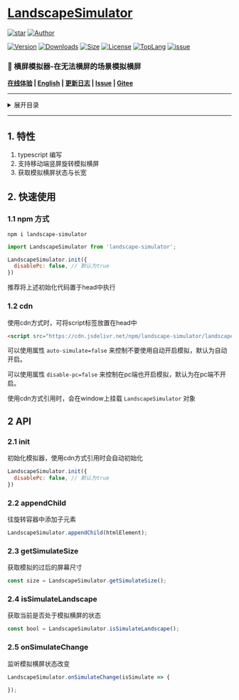 # [LandscapeSimulator](https://www.github.com/theajack/landscape-simulator)

<p>
    <a href="https://www.github.com/theajack/landscape-simulator"><img src="https://img.shields.io/github/stars/theajack/landscape-simulator.svg?style=social" alt="star"></a>
    <a href="https://theajack.gitee.io"><img src="https://img.shields.io/badge/author-theajack-blue.svg?style=social" alt="Author"></a>
</p> 

<p>
    <a href="https://www.npmjs.com/package/landscape-simulator"><img src="https://img.shields.io/npm/v/landscape-simulator.svg" alt="Version"></a>
    <a href="https://npmcharts.com/compare/landscape-simulator?minimal=true"><img src="https://img.shields.io/npm/dm/landscape-simulator.svg" alt="Downloads"></a>
    <a href="https://cdn.jsdelivr.net/npm/landscape-simulator/landscape-simulator.min.js"><img src="https://img.shields.io/bundlephobia/minzip/landscape-simulator.svg" alt="Size"></a>
    <a href="https://github.com/theajack/landscape-simulator/blob/master/LICENSE"><img src="https://img.shields.io/npm/l/landscape-simulator.svg" alt="License"></a>
    <a href="https://github.com/theajack/landscape-simulator/search?l=typescript"><img src="https://img.shields.io/github/languages/top/theajack/landscape-simulator.svg" alt="TopLang"></a>
    <a href="https://github.com/theajack/landscape-simulator/issues"><img src="https://img.shields.io/github/issues-closed/theajack/landscape-simulator.svg" alt="issue"></a>
</p>

<h3>🚀 横屏模拟器-在无法横屏的场景模拟横屏</h3>

**[在线体验](https://theajack.gitee.io/landscape-simulator) | [English](https://github.com/theajack/landscape-simulator/blob/master/README.md) | [更新日志](https://github.com/theajack/landscape-simulator/blob/master/helper/version.md) | [Issue](https://github.com/theajack/landscape-simulator/issues/new) | [Gitee](https://gitee.com/theajack/landscape-simulator)**

--------

<details>
    <summary>展开目录</summary>

<!-- toc -->

- [1. 特性](#1-%E7%89%B9%E6%80%A7)
- [2. 快速使用](#2-%E5%BF%AB%E9%80%9F%E4%BD%BF%E7%94%A8)
  * [1.1 npm 方式](#11-npm-%E6%96%B9%E5%BC%8F)
  * [1.2 cdn](#12-cdn)
- [2 API](#2-api)
  * [2.1 init](#21-init)
  * [2.2 appendChild](#22-appendchild)
  * [2.3 getSimulateSize](#23-getsimulatesize)
  * [2.4 isSimulateLandscape](#24-issimulatelandscape)
  * [2.5 onSimulateChange](#25-onsimulatechange)

<!-- tocstop -->

</details>

--------

## 1. 特性

1. typescript 编写
2. 支持移动端竖屏旋转模拟横屏
3. 获取模拟横屏状态与长宽

## 2. 快速使用

### 1.1 npm 方式

```
npm i landscape-simulator
```

```js
import LandscapeSimulator from 'landscape-simulator';

LandscapeSimulator.init({
  disablePc: false, // 默认为true
})
```

推荐将上述初始化代码置于head中执行

### 1.2 cdn

使用cdn方式时，可将script标签放置在head中

```html
<script src="https://cdn.jsdelivr.net/npm/landscape-simulator/landscape-simulator.min.js"></script>
```

可以使用属性 `auto-simulate=false` 来控制不要使用自动开启模拟，默认为自动开启。

可以使用属性 `disable-pc=false` 来控制在pc端也开启模拟，默认为在pc端不开启。

使用cdn方式引用时，会在window上挂载 `LandscapeSimulator` 对象

## 2 API

### 2.1 init

初始化模拟器，使用cdn方式引用时会自动初始化

```js
LandscapeSimulator.init({
  disablePc: false, // 默认为true
})
```

### 2.2 appendChild

往旋转容器中添加子元素

```js
LandscapeSimulator.appendChild(htmlElement);
```

### 2.3 getSimulateSize

获取模拟的过后的屏幕尺寸

```js
const size = LandscapeSimulator.getSimulateSize();
```

### 2.4 isSimulateLandscape

获取当前是否处于模拟横屏的状态

```js
const bool = LandscapeSimulator.isSimulateLandscape();
```

### 2.5 onSimulateChange

监听模拟横屏状态改变

```js
LandscapeSimulator.onSimulateChange(isSimulate => {
  
});
```

